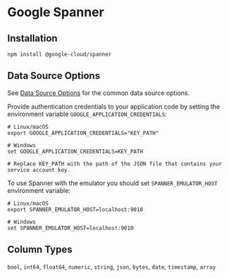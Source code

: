 # Google Spanner

## Installation

```shell
npm install @google-cloud/spanner
```

## Data Source Options

See [Data Source Options](../data-source/2-data-source-options.md) for the common data source options.

Provide authentication credentials to your application code
by setting the environment variable `GOOGLE_APPLICATION_CREDENTIALS`:

```shell
# Linux/macOS
export GOOGLE_APPLICATION_CREDENTIALS="KEY_PATH"

# Windows
set GOOGLE_APPLICATION_CREDENTIALS=KEY_PATH

# Replace KEY_PATH with the path of the JSON file that contains your service account key.
```

To use Spanner with the emulator you should set `SPANNER_EMULATOR_HOST` environment variable:

```shell
# Linux/macOS
export SPANNER_EMULATOR_HOST=localhost:9010

# Windows
set SPANNER_EMULATOR_HOST=localhost:9010
```

## Column Types

`bool`, `int64`, `float64`, `numeric`, `string`, `json`, `bytes`, `date`, `timestamp`, `array`
